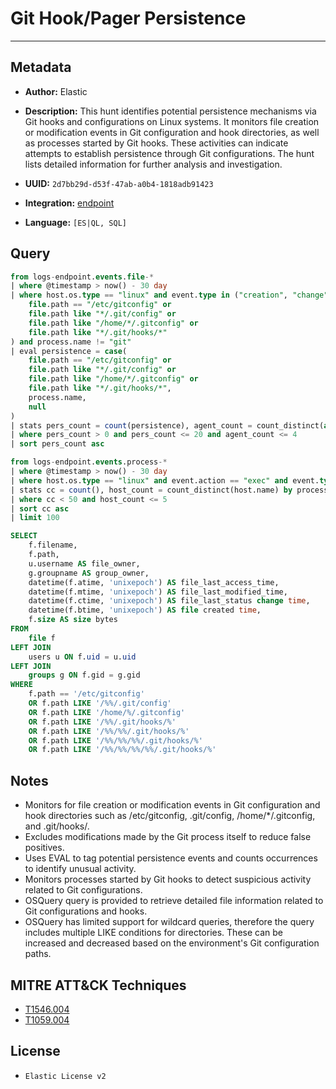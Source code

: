 # Git Hook/Pager Persistence

---

## Metadata

- **Author:** Elastic
- **Description:** This hunt identifies potential persistence mechanisms via Git hooks and configurations on Linux systems. It monitors file creation or modification events in Git configuration and hook directories, as well as processes started by Git hooks. These activities can indicate attempts to establish persistence through Git configurations. The hunt lists detailed information for further analysis and investigation.

- **UUID:** `2d7bb29d-d53f-47ab-a0b4-1818adb91423`
- **Integration:** [endpoint](https://docs.elastic.co/integrations/endpoint)
- **Language:** `[ES|QL, SQL]`

## Query

```sql
from logs-endpoint.events.file-*
| where @timestamp > now() - 30 day
| where host.os.type == "linux" and event.type in ("creation", "change") and (
    file.path == "/etc/gitconfig" or
    file.path like "*/.git/config" or
    file.path like "/home/*/.gitconfig" or
    file.path like "*/.git/hooks/*"
) and process.name != "git"
| eval persistence = case(
    file.path == "/etc/gitconfig" or
    file.path like "*/.git/config" or
    file.path like "/home/*/.gitconfig" or
    file.path like "*/.git/hooks/*",
    process.name,
    null
)
| stats pers_count = count(persistence), agent_count = count_distinct(agent.id) by process.executable, file.path
| where pers_count > 0 and pers_count <= 20 and agent_count <= 4
| sort pers_count asc
```

```sql
from logs-endpoint.events.process-*
| where @timestamp > now() - 30 day
| where host.os.type == "linux" and event.action == "exec" and event.type == "start" and process.parent.executable like "*.git/hooks/*"
| stats cc = count(), host_count = count_distinct(host.name) by process.parent.executable, process.executable
| where cc < 50 and host_count <= 5
| sort cc asc
| limit 100
```

```sql
SELECT
    f.filename,
    f.path,
    u.username AS file_owner,
    g.groupname AS group_owner,
    datetime(f.atime, 'unixepoch') AS file_last_access_time,
    datetime(f.mtime, 'unixepoch') AS file_last_modified_time,
    datetime(f.ctime, 'unixepoch') AS file_last_status change time,
    datetime(f.btime, 'unixepoch') AS file created time,
    f.size AS size bytes
FROM
    file f
LEFT JOIN
    users u ON f.uid = u.uid
LEFT JOIN
    groups g ON f.gid = g.gid
WHERE
    f.path == '/etc/gitconfig'
    OR f.path LIKE '/%%/.git/config'
    OR f.path LIKE '/home/%/.gitconfig'
    OR f.path LIKE '/%%/.git/hooks/%'
    OR f.path LIKE '/%%/%%/.git/hooks/%'
    OR f.path LIKE '/%%/%%/%%/.git/hooks/%'
    OR f.path LIKE '/%%/%%/%%/%%/.git/hooks/%'
```

## Notes

- Monitors for file creation or modification events in Git configuration and hook directories such as /etc/gitconfig, .git/config, /home/*/.gitconfig, and .git/hooks/.
- Excludes modifications made by the Git process itself to reduce false positives.
- Uses EVAL to tag potential persistence events and counts occurrences to identify unusual activity.
- Monitors processes started by Git hooks to detect suspicious activity related to Git configurations.
- OSQuery query is provided to retrieve detailed file information related to Git configurations and hooks.
- OSQuery has limited support for wildcard queries, therefore the query includes multiple LIKE conditions for directories. These can be increased and decreased based on the environment's Git configuration paths.
## MITRE ATT&CK Techniques

- [T1546.004](https://attack.mitre.org/techniques/T1546/004)
- [T1059.004](https://attack.mitre.org/techniques/T1059/004)

## License

- `Elastic License v2`
